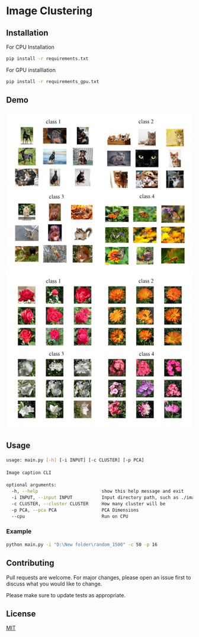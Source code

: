 # Image Clustering

## Installation

For CPU Installation

```bash
pip install -r requirements.txt
```

For GPU installlation

```bash
pip install -r requirements_gpu.txt
```

## Demo

![animals](assets/animals.png)
![flowers](assets/flowers.png)

## Usage

```bash
usage: main.py [-h] [-i INPUT] [-c CLUSTER] [-p PCA]

Image caption CLI

optional arguments:
  -h, --help                        show this help message and exit
  -i INPUT, --input INPUT           Input directory path, such as ./images
  -c CLUSTER, --cluster CLUSTER     How many cluster will be
  -p PCA, --pca PCA                 PCA Dimensions
  --cpu                             Run on CPU
```

### Example

```bash
python main.py -i "D:\New folder\random_1500" -c 50 -p 16 
```

## Contributing

Pull requests are welcome. For major changes, please open an issue first
to discuss what you would like to change.

Please make sure to update tests as appropriate.

## License

[MIT](https://choosealicense.com/licenses/mit/)
